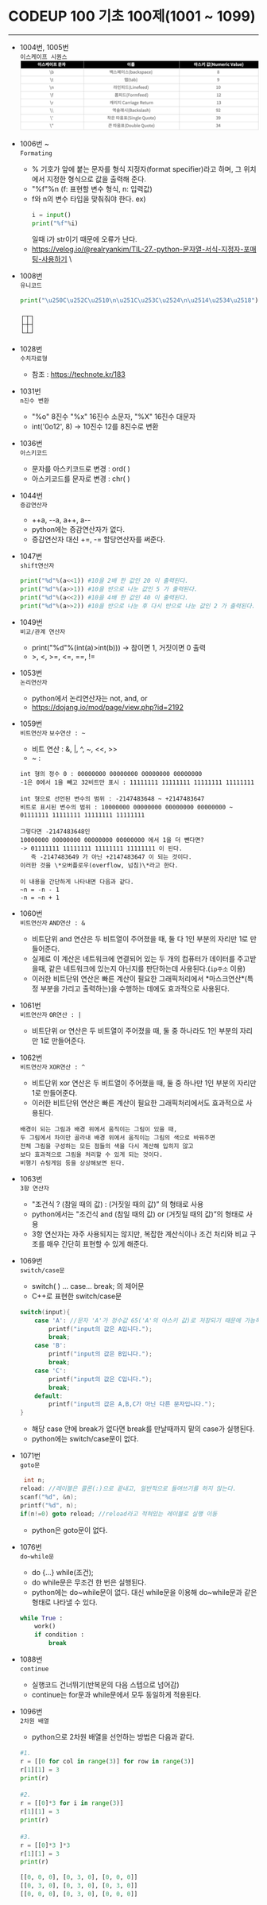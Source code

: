 # CODEUP 100 기초 100제(1001 ~ 1099)

---

- 1004번, 1005번<br>
  `이스케이프 시퀀스`
  <br>
  ![escape](../img/escape.png)

- 1006번 ~<br>
  `Formating`

  - % 기호가 앞에 붙는 문자를 형식 지정자(format specifier)라고 하며,
    그 위치에서 지정한 형식으로 값을 출력해 준다.
  - "%f"%n (f: 표현할 변수 형식, n: 입력값)
  - f와 n의 변수 타입을 맞춰줘야 한다.
    ex)
    ```python
    i = input()
    print("%f"%i)
    ```
    일때 i가 str이기 때문에 오류가 난다.
  - <https://velog.io/@realryankim/TIL-27.-python-문자열-서식-지정자-포매팅-사용하기>
    \\<!--format형식 대신 (f'—-')을 썼는데 코드업 사이트에서 잘 작동이 안되는것 같다.-->

- 1008번<br>
  `유니코드`

  ```python
  print("\u250C\u252C\u2510\n\u251C\u253C\u2524\n\u2514\u2534\u2518")
  ```

  ┌┬┐<br>
  ├┼┤<br>
  └┴┘

- 1028번<br>
  `수치자료형`

  - 참조 : <https://technote.kr/183>

- 1031번<br>
  `n진수 변환`
  - "%o" 8진수
    "%x" 16진수 소문자, "%X" 16진수 대문자
  - int('0o12', 8) → 10진수 12를 8진수로 변환
- 1036번<br>
  `아스키코드`

  - 문자를 아스키코드로 변경 : ord( )
  - 아스키코드를 문자로 변경 : chr( )

- 1044번<br>
  `증감연산자`

  - ++a, --a, a++, a--
  - python에는 증감연산자가 없다.
  - 증감연산자 대신 +=, -= 할당연산자를 써준다.

- 1047번<br>
  `shift연산자`

  ```python
  print("%d"%(a<<1)) #10을 2배 한 값인 20 이 출력된다.
  print("%d"%(a>>1)) #10을 반으로 나눈 값인 5 가 출력된다.
  print("%d"%(a<<2)) #10을 4배 한 값인 40 이 출력된다.
  print("%d"%(a>>2)) #10을 반으로 나눈 후 다시 반으로 나눈 값인 2 가 출력된다.
  ```

- 1049번<br>
  `비교/관계 연산자`

  - print("%d"%(int(a)>int(b))) → 참이면 1, 거짓이면 0 출력
  - \>, <, >=, <=, ==, !=

- 1053번<br>
  `논리연산자`

  - python에서 논리연산자는 not, and, or
  - <https://dojang.io/mod/page/view.php?id=2192>

- 1059번<br>
  `비트연산자` `보수연산 : ~`

  - 비트 연산 : &, |, ^, ~, <<, >>
  - ~ :<br>

  ```
  int 형의 정수 0 : 00000000 00000000 00000000 00000000
  -1은 0에서 1을 빼고 32비트만 표시 : 11111111 11111111 11111111 11111111

  int 형으로 선언된 변수의 범위 : -2147483648 ~ +2147483647
  비트로 표시된 변수의 범위 : 10000000 00000000 00000000 00000000 ~ 01111111 11111111 11111111 11111111

  그렇다면 -2147483648인
  10000000 00000000 00000000 00000000 에서 1을 더 뺀다면?
  -> 01111111 11111111 11111111 11111111 이 된다.
     즉 -2147483649 가 아닌 +2147483647 이 되는 것이다.
  이러한 것을 \*오버플로우(overflow, 넘침)\*라고 한다.

  이 내용을 간단하게 나타내면 다음과 같다.
  ~n = -n - 1
  -n = ~n + 1
  ```

- 1060번<br>
  `비트연산자` `AND연산 : &`
  - 비트단위 and 연산은 두 비트열이 주어졌을 때, 둘 다 1인 부분의 자리만 1로 만들어준다.
  - 실제로 이 계산은 네트워크에 연결되어 있는 두 개의 컴퓨터가 데이터를 주고받을때,
    같은 네트워크에 있는지 아닌지를 판단하는데 사용된다.(`ip주소` 이용)
  - 이러한 비트단위 연산은 빠른 계산이 필요한 그래픽처리에서 \*마스크연산\*(특정 부분을 가리고 출력하는)을 수행하는 데에도 효과적으로 사용된다.
- 1061번<br>
  `비트연산자` `OR연산 : |`

  - 비트단위 or 연산은 두 비트열이 주어졌을 때, 둘 중 하나라도 1인 부분의 자리만 1로 만들어준다.

- 1062번<br>
  `비트연산자` `XOR연산 : ^`
  - 비트단위 xor 연산은 두 비트열이 주어졌을 때, 둘 중 하나만 1인 부분의 자리만 1로 만들어준다.
  - 이러한 비트단위 연산은 빠른 계산이 필요한 그래픽처리에서도 효과적으로 사용된다.
  ```
  배경이 되는 그림과 배경 위에서 움직이는 그림이 있을 때,
  두 그림에서 차이만 골라내 배경 위에서 움직이는 그림의 색으로 바꿔주면
  전체 그림을 구성하는 모든 점들의 색을 다시 계산해 입히지 않고
  보다 효과적으로 그림을 처리할 수 있게 되는 것이다.
  비행기 슈팅게임 등을 상상해보면 된다.
  ```
- 1063번<br>
  `3항 연산자`
  - "조건식 ? (참일 때의 값) : (거짓일 때의 값)” 의 형태로 사용
  - python에서는 "조건식 and (참일 때의 값) or (거짓일 때의 값)”의 형태로 사용
  - 3항 연산자는 자주 사용되지는 않지만,
    복잡한 계산식이나 조건 처리와 비교 구조를 매우 간단히 표현할 수 있게 해준다.
- 1069번<br>
  `switch/case문`

  - switch( ) ... case... break; 의 제어문
  - C++로 표현한 switch/case문

  ```c++
  switch(input){
      case 'A': //문자 'A'가 정수값 65('A'의 아스키 값)로 저장되기 때문에 가능하다.
          printf("input의 값은 A입니다.");
          break;
      case 'B':
          printf("input의 값은 B입니다.");
          break;
      case 'C':
          printf("input의 값은 C입니다.");
          break;
      default:
          printf("input의 값은 A,B,C가 아닌 다른 문자입니다.");
  }
  ```

  - 해당 case 안에 break가 없다면 break를 만날때까지 밑의 case가 실행된다.
  - python에는 switch/case문이 없다.

- 1071번<br>
  `goto문`

  ```C++
   int n;
  reload: //레이블은 콜론(:)으로 끝내고, 일반적으로 들여쓰기를 하지 않는다.
  scanf("%d", &n);
  printf("%d", n);
  if(n!=0) goto reload; //reload라고 적혀있는 레이블로 실행 이동
  ```

  - python은 goto문이 없다.

- 1076번<br>
  `do~while문`

  - do {...} while(조건);
  - do while문은 무조건 한 번은 실행된다.
  - python에는 do~while문이 없다.
    대신 while문을 이용해 do~while문과 같은 형태로 나타낼 수 있다.

  ```python
  while True :
      work()
      if condition :
          break
  ```

- 1088번<br>
  `continue`

  - 실행코드 건너뛰기(반복문의 다음 스텝으로 넘어감)
  - continue는 for문과 while문에서 모두 동일하게 적용된다.

- 1096번<br>
  `2차원 배열`<br>

  - python으로 2차원 배열을 선언하는 방법은 다음과 같다.

  ```python
  #1.
  r = [[0 for col in range(3)] for row in range(3)]
  r[1][1] = 3
  print(r)

  #2.
  r = [[0]*3 for i in range(3)]
  r[1][1] = 3
  print(r)

  #3.
  r = [[0]*3 ]*3
  r[1][1] = 3
  print(r)
  ```

  ```python
  [[0, 0, 0], [0, 3, 0], [0, 0, 0]]
  [[0, 3, 0], [0, 3, 0], [0, 3, 0]]
  [[0, 0, 0], [0, 3, 0], [0, 0, 0]]
  ```
